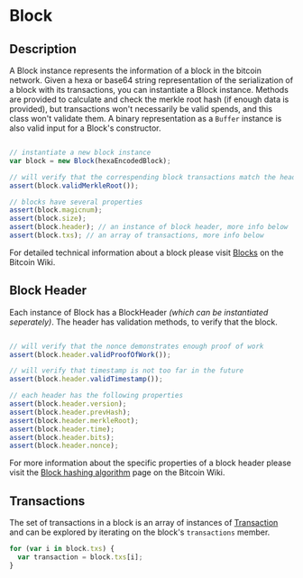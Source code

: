 # Block

## Description

A Block instance represents the information of a block in the bitcoin network. Given a hexa or base64 string representation of the serialization of a block with its transactions, you can instantiate a Block instance. Methods are provided to calculate and check the merkle root hash (if enough data is provided), but transactions won't necessarily be valid spends, and this class won't validate them. A binary representation as a `Buffer` instance is also valid input for a Block's constructor. 

```javascript

// instantiate a new block instance
var block = new Block(hexaEncodedBlock);

// will verify that the correspending block transactions match the header
assert(block.validMerkleRoot());

// blocks have several properties
assert(block.magicnum);
assert(block.size);
assert(block.header); // an instance of block header, more info below
assert(block.txs); // an array of transactions, more info below

```

For detailed technical information about a block please visit [Blocks](https://en.bitcoin.it/wiki/Blocks#Block_structure) on the Bitcoin Wiki.

## Block Header

Each instance of Block has a BlockHeader *(which can be instantiated seperately)*. The header has validation methods, to verify that the block.

```javascript

// will verify that the nonce demonstrates enough proof of work
assert(block.header.validProofOfWork());

// will verify that timestamp is not too far in the future
assert(block.header.validTimestamp());

// each header has the following properties
assert(block.header.version);
assert(block.header.prevHash);
assert(block.header.merkleRoot);
assert(block.header.time);
assert(block.header.bits);
assert(block.header.nonce);

```
For more information about the specific properties of a block header please visit the [Block hashing algorithm](https://en.bitcoin.it/wiki/Block_hashing_algorithm) page on the Bitcoin Wiki.

## Transactions

The set of transactions in a block is an array of instances of [Transaction](Transaction.md) and can be explored by iterating on the block's `transactions` member.

```javascript
for (var i in block.txs) {
  var transaction = block.txs[i];
}
```

